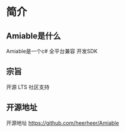 # 简介
## Amiable是什么
Amiable是一个c# 全平台兼容 开发SDK

## 宗旨
开源 LTS 社区支持

## 开源地址
开源地址 https://github.com/heerheer/Amiable